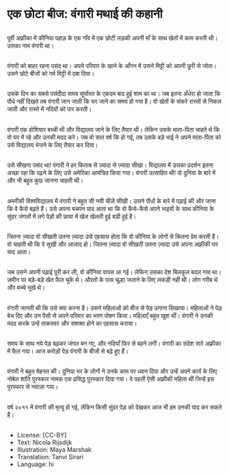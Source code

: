 # एक छोटा बीज: वंगारी मथाई की कहानी

##
पूर्वी अफ़्रीका में कीनिया पहाड़ के एक गाँव में एक छोटी लड़की अपनी माँ के साथ खेतों में काम करती थी। उसका नाम वंगारी था।

##
वंगारी को बाहर रहना पसंद था। अपने परिवार के खाने के आँगन में उसने मिट्टी को अपनी छुरी से जोता। उसने छोटे बीजों को गर्म मिट्टी में दबा दिया।

##
उसके दिन का सबसे पसंदीदा समय सूर्यास्त के एकदम बाद हुई शाम का था। जब इतना अँधेरा हो जाता कि पौधे नहीं दिखते तब वंगारी जान जाती कि घर जाने का समय हो गया है। वो खेतों के संकरे रास्तों से निकल जाती और रास्ते में नदियों को पार करती।

##
वंगारी एक होशियार बच्ची थी और विद्यालय जाने के लिए तैयार थी। लेकिन उसके माता-पिता चाहते थे कि वो घर में रहे और उनकी मदद करे। जब वो सात वर्ष कि हो गई, तब उसके बड़े भाई ने अपने माता-पिता को उसे विद्यालय भेजने के लिए तैयार कर दिया।

##
उसे सीखना पसंद था! वंगारी ने हर किताब से ज़्यादा से ज़्यादा सीखा। विद्यालय में उसका प्रदर्शन इतना अच्छा रहा कि पढ़ने के लिए उसे अमेरिका आमंत्रित किया गया। वंगारी उत्साहित थी! वो दुनिया के बारे में और भी बहुत कुछ जानना चाहती थी।

##
अमरीकी विश्वविद्यालय में वंगारी ने बहुत सी नयी चीज़ें सीखी। उसने पौधों के बारे में पढ़ाई की और जाना कि वे कैसे बढ़ते हैं। उसे अपना बचपन याद आता था कि वो कैसे-कैसे अपने भाइयों के साथ कीनिया के सुंदर जंगलों में लगे पेड़ों की छाया में खेल खेलती हुई बड़ी हुई है।

##
जितना ज़्यादा वो सीखती उतना ज़्यादा उसे एहसास होता कि वो कीनिया के लोगों से कितना प्रेम करती है। वो चाहती थी कि वे सुखी और आज़ाद हो। जितना ज़्यादा वो सीखती उतना ज़्यादा उसे अपना अफ़्रीकी घर याद आता।

##
जब उसने अपनी पढ़ाई पूरी कर ली, वो कीनिया वापस आ गई। लेकिन उसका देश बिलकुल बदल गया था। ज़मीन पर बड़े-बड़े खेत फैल चुके थे। औरतों के पास चूल्हा जलाने के लिए लकड़ी नहीं थी। लोग गरीब थे और बच्चे भूखे थे।

##
वंगारी जानती थी कि उसे क्या करना है। उसने महिलाओं को बीज से पेड़ उगाना सिखाया। महिलाओं ने पेड़ बेच दिए और उन पैसों से अपने परिवार का भरण पोषण किया। महिलाएँ बहुत खुश थीं। वंगारी ने उनकी मदद करके उन्हें ताकतवर और सशक्त होने का एहसास कराया।

##
समय के साथ नये पेड़ बढ़कर जंगल बन गए, और नदियाँ फिर से बहने लगीं। वंगारी का संदेश सारे अफ़्रीका में फैल गया। आज करोड़ों पेड़ वंगारी के बीजों से बढ़े हुए हैं।

##
वंगारी ने बहुत मेहनत की। दुनिया भर के लोगों ने उनके काम पर ध्यान दिया और उन्हें अपने कार्य के लिए नोबेल शांति पुरस्कार नामक एक प्रसिद्ध पुरस्कार दिया गया। वे पहली ऎसी अफ़्रीकी महिला थीं जिन्हें इस पुरस्कार से नवाज़ा गया।

##
वर्ष २०११ में वंगारी की मृत्यु हो गई, लेकिन किसी सुंदर पेड़ को देखकर आज भी हम उनकी याद कर सकते हैं।

##
* License: [CC-BY]
* Text: Nicola Rijsdijk
* Illustration: Maya Marshak
* Translation: Tanvi Sirari
* Language: hi

